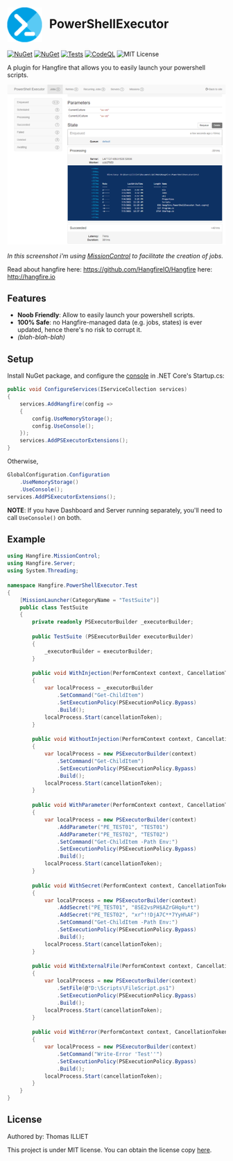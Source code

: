 # <img align="center" style="height:80px;margin-right:10px" src="https://raw.githubusercontent.com/thomas-illiet/Hangfire.PowerShellExecutor/main/Assets/Icon.png"/> PowerShellExecutor

[![NuGet](https://img.shields.io/nuget/vpre/Hangfire.PowerShellExecutor)](https://www.nuget.org/packages/Hangfire.PowerShellExecutor/)
[![NuGet](https://img.shields.io/nuget/dt/Hangfire.PowerShellExecutor)](https://www.nuget.org/packages/Hangfire.PowerShellExecutor/)
[![Tests](https://github.com/thomas-illiet/Hangfire.PowerShellExecutor/actions/workflows/build-and-test.yml/badge.svg)](https://github.com/thomas-illiet/Hangfire.PowerShellExecutor/actions/workflows/build-and-test.yml)
[![CodeQL](https://github.com/thomas-illiet/Hangfire.PowerShellExecutor/actions/workflows/codeql-analysis.yml/badge.svg)](https://github.com/thomas-illiet/Hangfire.PowerShellExecutor/actions/workflows/codeql-analysis.yml)
![MIT License](https://img.shields.io/badge/license-MIT-orange.svg)

A plugin for Hangfire that allows you to easily launch your powershell scripts.

![dashboard](Assets/Dashboard.png)

*In this screenshot i'm using [MissionControl](https://github.com/ahydrax/Hangfire.MissionControl) to facilitate the creation of jobs.*

Read about hangfire here: <https://github.com/HangfireIO/Hangfire> here: <http://hangfire.io>

## Features

* **Noob Friendly**: Allow to easily launch your powershell scripts.
* **100% Safe**: no Hangfire-managed data (e.g. jobs, states) is ever updated, hence there's no risk to corrupt it.
* *(blah-blah-blah)*

## Setup

Install NuGet package, and configure the [console](https://github.com/pieceofsummer/Hangfire.Console) in .NET Core's Startup.cs:

```c#
public void ConfigureServices(IServiceCollection services)
{
    services.AddHangfire(config =>
    {
        config.UseMemoryStorage();
        config.UseConsole();
    });
    services.AddPSExecutorExtensions();
}
```

Otherwise,

```c#
GlobalConfiguration.Configuration
    .UseMemoryStorage()
    .UseConsole();
services.AddPSExecutorExtensions();
```

**NOTE**: If you have Dashboard and Server running separately, you'll need to call `UseConsole()` on both.

## Example

```C#
using Hangfire.MissionControl;
using Hangfire.Server;
using System.Threading;

namespace Hangfire.PowerShellExecutor.Test
{
    [MissionLauncher(CategoryName = "TestSuite")]
    public class TestSuite
    {
        private readonly PSExecutorBuilder _executorBuilder;

        public TestSuite (PSExecutorBuilder executorBuilder)
        {
            _executorBuilder = executorBuilder;
        }

        public void WithInjection(PerformContext context, CancellationToken cancellationToken)
        {
            var localProcess = _executorBuilder
                .SetCommand("Get-ChildItem")
                .SetExecutionPolicy(PSExecutionPolicy.Bypass)
                .Build();
            localProcess.Start(cancellationToken);
        }

        public void WithoutInjection(PerformContext context, CancellationToken cancellationToken)
        {
            var localProcess = new PSExecutorBuilder(context)
                .SetCommand("Get-ChildItem")
                .SetExecutionPolicy(PSExecutionPolicy.Bypass)
                .Build();
            localProcess.Start(cancellationToken);
        }

        public void WithParameter(PerformContext context, CancellationToken cancellationToken)
        {
            var localProcess = new PSExecutorBuilder(context)
                .AddParameter("PE_TEST01", "TEST01")
                .AddParameter("PE_TEST02", "TEST02")
                .SetCommand("Get-ChildItem -Path Env:")
                .SetExecutionPolicy(PSExecutionPolicy.Bypass)
                .Build();
            localProcess.Start(cancellationToken);
        }

        public void WithSecret(PerformContext context, CancellationToken cancellationToken)
        {
            var localProcess = new PSExecutorBuilder(context)
                .AddSecret("PE_TEST01", "8SE2vsPH$AZrGHq4u*t")
                .AddSecret("PE_TEST02", "xr^!!DjA7C**7YyH%AF")
                .SetCommand("Get-ChildItem -Path Env:")
                .SetExecutionPolicy(PSExecutionPolicy.Bypass)
                .Build();
            localProcess.Start(cancellationToken);
        }

        public void WithExternalFile(PerformContext context, CancellationToken cancellationToken)
        {
            var localProcess = new PSExecutorBuilder(context)
                .SetFile(@"D:\Scripts\FileScript.ps1")
                .SetExecutionPolicy(PSExecutionPolicy.Bypass)
                .Build();
            localProcess.Start(cancellationToken);
        }

        public void WithError(PerformContext context, CancellationToken cancellationToken)
        {
            var localProcess = new PSExecutorBuilder(context)
                .SetCommand("Write-Error 'Test''")
                .SetExecutionPolicy(PSExecutionPolicy.Bypass)
                .Build();
            localProcess.Start(cancellationToken);
        }
    }
}

```

## License

Authored by: Thomas ILLIET

This project is under MIT license. You can obtain the license copy [here](https://github.com/thomas-illiet/Hangfire.PowerShellExecutor/blob/master/LICENSE).
